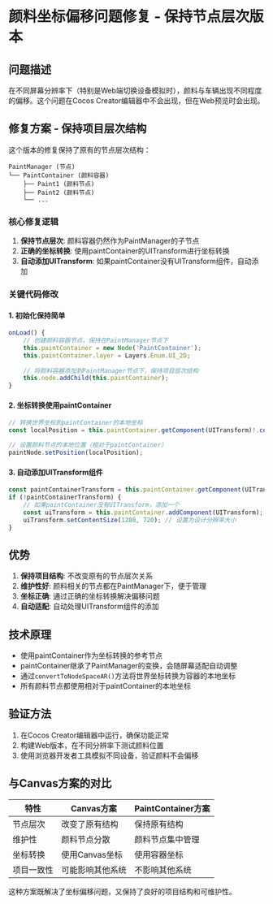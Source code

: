 # 颜料坐标偏移问题修复 - 保持节点层次版本

## 问题描述

在不同屏幕分辨率下（特别是Web端切换设备模拟时），颜料与车辆出现不同程度的偏移。这个问题在Cocos Creator编辑器中不会出现，但在Web预览时会出现。

## 修复方案 - 保持项目层次结构

这个版本的修复保持了原有的节点层次结构：
```
PaintManager (节点)
└── PaintContainer (颜料容器)
    ├── Paint1 (颜料节点)
    ├── Paint2 (颜料节点)
    └── ...
```

### 核心修复逻辑

1. **保持节点层次**: 颜料容器仍然作为PaintManager的子节点
2. **正确的坐标转换**: 使用paintContainer的UITransform进行坐标转换
3. **自动添加UITransform**: 如果paintContainer没有UITransform组件，自动添加

### 关键代码修改

#### 1. 初始化保持简单
```typescript
onLoad() {
    // 创建颜料容器节点，保持在PaintManager节点下
    this.paintContainer = new Node('PaintContainer');
    this.paintContainer.layer = Layers.Enum.UI_2D;
    
    // 将颜料容器添加到PaintManager节点下，保持项目层次结构
    this.node.addChild(this.paintContainer);
}
```

#### 2. 坐标转换使用paintContainer
```typescript
// 转换世界坐标到paintContainer的本地坐标
const localPosition = this.paintContainer.getComponent(UITransform)!.convertToNodeSpaceAR(worldPosition);

// 设置颜料节点的本地位置（相对于paintContainer）
paintNode.setPosition(localPosition);
```

#### 3. 自动添加UITransform组件
```typescript
const paintContainerTransform = this.paintContainer.getComponent(UITransform);
if (!paintContainerTransform) {
    // 如果paintContainer没有UITransform，添加一个
    const uiTransform = this.paintContainer.addComponent(UITransform);
    uiTransform.setContentSize(1280, 720); // 设置为设计分辨率大小
}
```

## 优势

1. **保持项目结构**: 不改变原有的节点层次关系
2. **维护性好**: 颜料相关的节点都在PaintManager下，便于管理
3. **坐标正确**: 通过正确的坐标转换解决偏移问题
4. **自动适配**: 自动处理UITransform组件的添加

## 技术原理

- 使用paintContainer作为坐标转换的参考节点
- paintContainer继承了PaintManager的变换，会随屏幕适配自动调整
- 通过`convertToNodeSpaceAR()`方法将世界坐标转换为容器的本地坐标
- 所有颜料节点都使用相对于paintContainer的本地坐标

## 验证方法

1. 在Cocos Creator编辑器中运行，确保功能正常
2. 构建Web版本，在不同分辨率下测试颜料位置
3. 使用浏览器开发者工具模拟不同设备，验证颜料不会偏移

## 与Canvas方案的对比

| 特性 | Canvas方案 | PaintContainer方案 |
|------|------------|-------------------|
| 节点层次 | 改变了原有结构 | 保持原有结构 |
| 维护性 | 颜料节点分散 | 颜料节点集中管理 |
| 坐标转换 | 使用Canvas坐标 | 使用容器坐标 |
| 项目一致性 | 可能影响其他系统 | 不影响其他系统 |

这种方案既解决了坐标偏移问题，又保持了良好的项目结构和可维护性。
